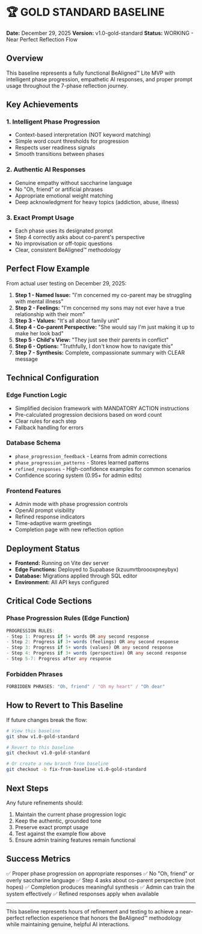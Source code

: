 # 🏆 GOLD STANDARD BASELINE

**Date:** December 29, 2025
**Version:** v1.0-gold-standard
**Status:** WORKING - Near Perfect Reflection Flow

## Overview

This baseline represents a fully functional BeAligned™ Lite MVP with intelligent phase progression, empathetic AI responses, and proper prompt usage throughout the 7-phase reflection journey.

## Key Achievements

### 1. Intelligent Phase Progression
- Context-based interpretation (NOT keyword matching)
- Simple word count thresholds for progression
- Respects user readiness signals
- Smooth transitions between phases

### 2. Authentic AI Responses
- Genuine empathy without saccharine language
- No "Oh, friend" or artificial phrases
- Appropriate emotional weight matching
- Deep acknowledgment for heavy topics (addiction, abuse, illness)

### 3. Exact Prompt Usage
- Each phase uses its designated prompt
- Step 4 correctly asks about co-parent's perspective
- No improvisation or off-topic questions
- Clear, consistent BeAligned™ methodology

## Perfect Flow Example

From actual user testing on December 29, 2025:

1. **Step 1 - Named Issue:** "I'm concerned my co-parent may be struggling with mental illness"
2. **Step 2 - Feelings:** "I'm concerned my sons may not ever have a true relationship with their mom"
3. **Step 3 - Values:** "It's all about family unit"
4. **Step 4 - Co-parent Perspective:** "She would say I'm just making it up to make her look bad"
5. **Step 5 - Child's View:** "They just see their parents in conflict"
6. **Step 6 - Options:** "Truthfully, I don't know how to navigate this"
7. **Step 7 - Synthesis:** Complete, compassionate summary with CLEAR message

## Technical Configuration

### Edge Function Logic
- Simplified decision framework with MANDATORY ACTION instructions
- Pre-calculated progression decisions based on word count
- Clear rules for each step
- Fallback handling for errors

### Database Schema
- `phase_progression_feedback` - Learns from admin corrections
- `phase_progression_patterns` - Stores learned patterns
- `refined_responses` - High-confidence examples for common scenarios
- Confidence scoring system (0.95+ for admin edits)

### Frontend Features
- Admin mode with phase progression controls
- OpenAI prompt visibility
- Refined response indicators
- Time-adaptive warm greetings
- Completion page with new reflection option

## Deployment Status

- **Frontend:** Running on Vite dev server
- **Edge Functions:** Deployed to Supabase (kzuumrtbroooxpneybyx)
- **Database:** Migrations applied through SQL editor
- **Environment:** All API keys configured

## Critical Code Sections

### Phase Progression Rules (Edge Function)
```typescript
PROGRESSION RULES:
- Step 1: Progress if 5+ words OR any second response
- Step 2: Progress if 3+ words (feelings) OR any second response  
- Step 3: Progress if 5+ words (values) OR any second response
- Step 4: Progress if 3+ words (perspective) OR any second response
- Step 5-7: Progress after any response
```

### Forbidden Phrases
```typescript
FORBIDDEN PHRASES: "Oh, friend" / "Oh my heart" / "Oh dear"
```

## How to Revert to This Baseline

If future changes break the flow:

```bash
# View this baseline
git show v1.0-gold-standard

# Revert to this baseline
git checkout v1.0-gold-standard

# Or create a new branch from baseline
git checkout -b fix-from-baseline v1.0-gold-standard
```

## Next Steps

Any future refinements should:
1. Maintain the current phase progression logic
2. Keep the authentic, grounded tone
3. Preserve exact prompt usage
4. Test against the example flow above
5. Ensure admin training features remain functional

## Success Metrics

✅ Proper phase progression on appropriate responses
✅ No "Oh, friend" or overly saccharine language
✅ Step 4 asks about co-parent perspective (not hopes)
✅ Completion produces meaningful synthesis
✅ Admin can train the system effectively
✅ Refined responses apply when available

---

This baseline represents hours of refinement and testing to achieve a near-perfect reflection experience that honors the BeAligned™ methodology while maintaining genuine, helpful AI interactions.